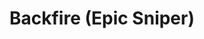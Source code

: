 ---
layout: bot
contributors: "Valdi"
updatedAt: "2024-8-7"


title: "Backfire (Epic Sniper)"
name: "Backfire"
description: "Shots powerful homing shots both forwards and backwards. Likes to be in the middle of the action!"
imageUrl: "/assets/img/bots/backfire.png"

botName: "Backfire"
botDescription: "Shots powerful homing shots both forwards and backwards. Likes to be in the middle of the action!"
botImageUrl: "/assets/img/bots/backfire.png"
botType: "Sniper"
botRarity: "Epic"
botRaritySortOrder: "4"
botAcquisition: "Season of"
botOpinion: ""
searchKeywords: "backfire, epic, sniper"

ability1Name: "Twin Shot"
ability1Info: "Numer of Shots: 2, Range: 8, Homing Radius: 4, Attack Speed: 1s, Energy Damage: 100%"
ability1Description: "Fires a homing plasma shot out of bot"

ability2Name: "Repulsion Shot"
ability2Info: "Number of Shots: 2, Range: 4, Homing Radius: 4, Cooldown: 8s, Knockback: Large"
ability2Description: "Fires a homing plasma shot out of a both mouths that repeatedly knocks enemies back"

ability3Name: "Swivel Shot"
ability3Info: "Number of Shots: 6, Range: 8, Homing Radius: 4, Cooldown: 10s, Energy Damage: 100%"
ability3Description: "Backfire spins around, releasing a battery of homing plasma shota in a circle"

ai1aName: "A: Static Charge"
ai1bName: "B: Fortitude"
ai1aDescription: "Twin Shot and Swivel Shot slow enemy bots by 40%"
ai1bDescription: "Health increased by 20%"

ai2aName: "A: In Your Face"
ai2bName: "B: Behind Your Back" 
ai2aDescription: "Twin Shot has a 25% chance to fire an additional front shot"
ai2bDescription: "Twin Shot has a 75% change to fire an additional rear shot"

ai3aName: "A: Repulsion Battery"
ai3bName: "B: Swivel Battery"
ai3aDescription: "Repulsion Shot cooldown reduced by 25%"
ai3bDescription: "Swivel Battery cooldown reduced by 25% "

ai4aName: "A: Tracking Radar"
ai4bName: "B: Focused Plasma"
ai4aDescription: "Shot homing radius increased by 30%"
ai4bDescription: "Damage increased by 30% but homing radius decreased by 15%"

ai5aName: "A: Shock Shots"
ai5bName: "B: Speed Boost"
ai5aDescription: "Repulsion Shot stuns for 1.5s"
ai5bDescription: "Move speed increased by 30%"

lvl1Hp: "1260"
lvl1Dmg: "105"
lvl1Dps: "210"
lvl1Speed: "12"

lvl10Hp: ""
lvl10Dmg: ""
lvl10Dps: ""

lvl20Hp: ""
lvl20Dmg: ""
lvl20Dps: ""

lvl25Hp: ""
lvl25Dmg: ""
lvl25Dps: ""

epicMat: "Backfire Essence"
rareMat: "Sniper Gyro"
specialMat: "Tangled Wires"
commonMat1: "Thick Tube"
commonMat2: "Cold Battery"
commonMat3: "Rusty Cog"

---